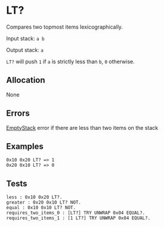 # LT?

Compares two topmost items lexicographically.

Input stack: `a b`

Output stack: `a`

`LT?` will push `1` if `a` is strictly less than `b`, `0` otherwise.

## Allocation

None

## Errors

[EmptyStack](./ERRORS/EmptyStack.md) error if there are less than two items on the stack

## Examples

```
0x10 0x20 LT? => 1
0x20 0x10 LT? => 0
```

## Tests

```test
less : 0x10 0x20 LT?.
greater : 0x20 0x10 LT? NOT.
equal : 0x10 0x10 LT? NOT.
requires_two_items_0 : [LT?] TRY UNWRAP 0x04 EQUAL?.
requires_two_items_1 : [1 LT?] TRY UNWRAP 0x04 EQUAL?.
```
